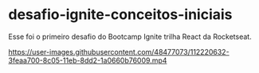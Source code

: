 # desafio-ignite-conceitos-iniciais

Esse foi o primeiro desafio do Bootcamp Ignite trilha React da Rocketseat.

https://user-images.githubusercontent.com/48477073/112220632-3feaa700-8c05-11eb-8dd2-1a0660b76009.mp4

